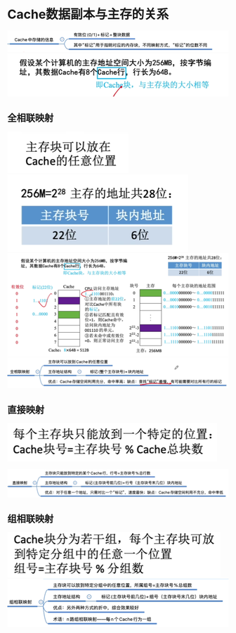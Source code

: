 


# Cache数据副本与主存的关系
![输入图片说明](/imgs/2025-08-10/0CoEYzB76t8nPFar.png)
![输入图片说明](/imgs/2025-08-10/Qj2LjPg1ocZoPdfA.png)
## 全相联映射
![输入图片说明](/imgs/2025-08-10/LruEuiWhxiE4I6WK.png)
![输入图片说明](/imgs/2025-08-10/X3hGGToTNx7d3nd9.png)
![输入图片说明](/imgs/2025-08-10/Tzu0feHvaDfR3wAv.png)
![输入图片说明](/imgs/2025-08-10/aYtTtrZOkvky6kBn.png)
## 直接映射
![输入图片说明](/imgs/2025-08-10/flACMgM6wO1XCgjB.png)

![输入图片说明](/imgs/2025-08-10/WNP4vLvW5jyih7ow.png)
## 组相联映射
![输入图片说明](/imgs/2025-08-10/jfE82GOwF2RDP3LG.png)
![输入图片说明](/imgs/2025-08-10/BBMhNcKd50AvYAj5.png)
<!--stackedit_data:
eyJoaXN0b3J5IjpbMTM3MzkwNjU0OSwxMTEzMjkwMzI3XX0=
-->